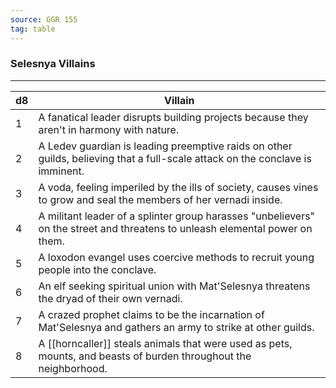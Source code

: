```yaml
---
source: GGR 155
tag: table
---
```


### Selesnya Villains
---
|d8|Villain|
|----|------------|
|1|A fanatical leader disrupts building projects because they aren't in harmony with nature.|
|2|A Ledev guardian is leading preemptive raids on other guilds, believing that a full-scale attack on the conclave is imminent.|
|3|A voda, feeling imperiled by the ills of society, causes vines to grow and seal the members of her vernadi inside.|
|4|A militant leader of a splinter group harasses "unbelievers" on the street and threatens to unleash elemental power on them.|
|5|A loxodon evangel uses coercive methods to recruit young people into the conclave.|
|6|An elf seeking spiritual union with Mat'Selesnya threatens the dryad of their own vernadi.|
|7|A crazed prophet claims to be the incarnation of Mat'Selesnya and gathers an army to strike at other guilds.|
|8|A [[horncaller]] steals animals that were used as pets, mounts, and beasts of burden throughout the neighborhood.|
